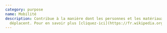 ```yaml
---
category: purpose
name: Mobilité
description: Contribue à la manière dont les personnes et les matériaux se
  déplacent. Pour en savoir plus [cliquez-ici](https://fr.wikipedia.org/wiki/Transport)
---
```

